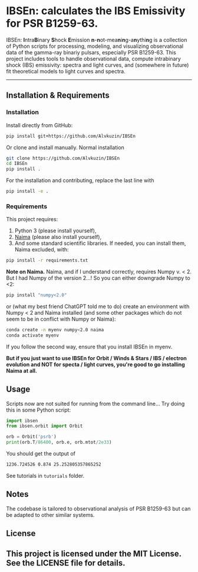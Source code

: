 # IBSEn: calculates the IBS Emissivity for PSR B1259-63.

IBSEn: **I**ntra**B**inary **S**hock **E**mission **n**-**n**ot-mea**n**i**n**g-a**n**ythi**n**g is a collection of Python scripts for processing, modeling, and visualizing observational data of the gamma-ray binariy pulsars, especially PSR B1259-63. This project includes tools to handle observational data, compute intrabinary shock (IBS) emissivity: spectra and light curves, and (somewhere in future) fit theoretical models to light curves and spectra.


---


## Installation & Requirements 
### Installation

Install directly from GitHub:

```bash
pip install git+https://github.com/Alvkuzin/IBSEn
```

Or clone and install manually. Normal installation

```bash
git clone https://github.com/Alvkuzin/IBSEn
cd IBSEn
pip install .
```

For the installation and contributing, replace the last line with 

```bash
pip install -e .
```

### Requirements
This project requires:
 1. Python 3 (please install yourself),
 2. [Naima](https://naima.readthedocs.io/en/latest/index.html) (please also install yourself), 
 3. And some standard scientific libraries. If needed, you can install them, Naima excluded, with:

```bash
pip install -r requirements.txt
```

**Note on Naima.** Naima, and if I understand correctly, requires Numpy v. < 2. But I had Numpy of the version 2...! So you can either downgrade Numpy to <2:
```bash
pip install "numpy<2.0"
```

or (what my best friend ChatGPT told me to do) create an environment with Numpy < 2 and Naima installed (and some other packages which do not seem to be in conflict with Numpy or Naima):

```bash
conda create -n myenv numpy<2.0 naima
conda activate myenv
```

If you follow the second way, ensure that you install IBSEn in myenv. 

**But if you just want to use IBSEn for Orbit / Winds & Stars / IBS / electron evolution and NOT for specta / light curves, you're good to go installing Naima at all.** 


## Usage

Scripts now are not suited for running from the command line... Try doing this in some Python script:
```python
import ibsen
from ibsen.orbit import Orbit

orb = Orbit('psrb')
print(orb.T/86400, orb.e, orb.mtot/2e33)
```
You should get the output of

```bash
1236.724526 0.874 25.252805357865252
```


See tutorials in `tutorials` folder.

## Notes

The codebase is tailored to observational analysis of PSR B1259-63 but can be adapted to other similar systems.

## License 

This project is licensed under the MIT License. See the LICENSE file for details.
---


